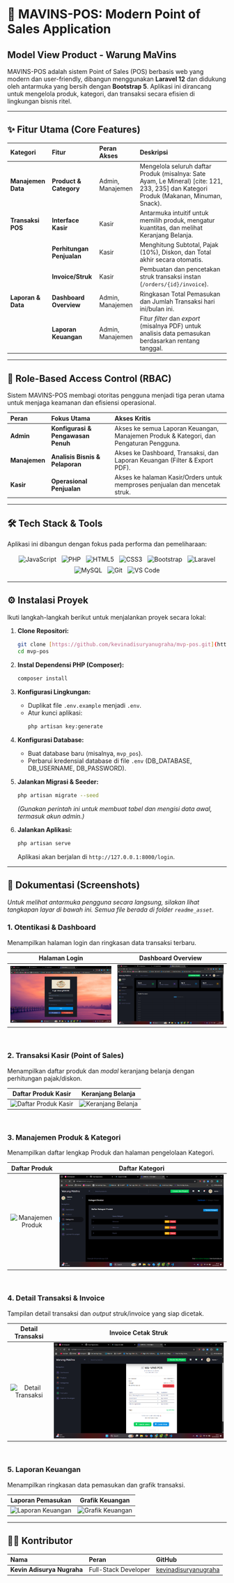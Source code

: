 # 🚀 MAVINS-POS: Modern Point of Sales Application

## Model View Product - Warung MaVins

MAVINS-POS adalah sistem Point of Sales (POS) berbasis web yang modern dan user-friendly, dibangun menggunakan **Laravel 12** dan didukung oleh antarmuka yang bersih dengan **Bootstrap 5**. Aplikasi ini dirancang untuk mengelola produk, kategori, dan transaksi secara efisien di lingkungan bisnis ritel.

---

## ✨ Fitur Utama (Core Features)

| Kategori           | Fitur                     | Peran Akses      | Deskripsi                                                                                                                              |
| :----------------- | :------------------------ | :--------------- | :------------------------------------------------------------------------------------------------------------------------------------- |
| **Manajemen Data** | **Product & Category**    | Admin, Manajemen | Mengelola seluruh daftar Produk (misalnya: Sate Ayam, Le Mineral) [cite: 121, 233, 235] dan Kategori Produk (Makanan, Minuman, Snack). |
| **Transaksi POS**  | **Interface Kasir**       | Kasir            | Antarmuka intuitif untuk memilih produk, mengatur kuantitas, dan melihat Keranjang Belanja.                                            |
|                    | **Perhitungan Penjualan** | Kasir            | Menghitung Subtotal, Pajak (10%), Diskon, dan Total akhir secara otomatis.                                                             |
|                    | **Invoice/Struk**         | Kasir            | Pembuatan dan pencetakan struk transaksi instan (`/orders/{id}/invoice`).                                                              |
| **Laporan & Data** | **Dashboard Overview**    | Admin, Manajemen | Ringkasan Total Pemasukan dan Jumlah Transaksi hari ini/bulan ini.                                                                     |
|                    | **Laporan Keuangan**      | Admin, Manajemen | Fitur _filter_ dan _export_ (misalnya PDF) untuk analisis data pemasukan berdasarkan rentang tanggal.                                  |

---

## 👥 Role-Based Access Control (RBAC)

Sistem MAVINS-POS membagi otoritas pengguna menjadi tiga peran utama untuk menjaga keamanan dan efisiensi operasional.

| Peran         | Fokus Utama                        | Akses Kritis                                                                           |
| :------------ | :--------------------------------- | :------------------------------------------------------------------------------------- |
| **Admin**     | **Konfigurasi & Pengawasan Penuh** | Akses ke semua Laporan Keuangan, Manajemen Produk & Kategori, dan Pengaturan Pengguna. |
| **Manajemen** | **Analisis Bisnis & Pelaporan**    | Akses ke Dashboard, Transaksi, dan Laporan Keuangan (Filter & Export PDF).             |
| **Kasir**     | **Operasional Penjualan**          | Akses ke halaman Kasir/Orders untuk memproses penjualan dan mencetak struk.            |

---

## 🛠️ Tech Stack & Tools

Aplikasi ini dibangun dengan fokus pada performa dan pemeliharaan:

<div align='center'>
  <img src="https://cdn.jsdelivr.net/gh/devicons/devicon@latest/icons/javascript/javascript-original.svg" alt="JavaScript" width="48" height="48" style="margin: 4px;" />
  <img src="https://cdn.jsdelivr.net/gh/devicons/devicon@latest/icons/php/php-original.svg" alt="PHP" width="48" height="48" style="margin: 4px;" />
  <img src="https://cdn.jsdelivr.net/gh/devicons/devicon@latest/icons/html5/html5-original.svg" alt="HTML5" width="48" height="48" style="margin: 4px;" />
  <img src="https://cdn.jsdelivr.net/gh/devicons/devicon@latest/icons/css3/css3-original.svg" alt="CSS3" width="48" height="48" style="margin: 4px;" />
  <img src="https://cdn.jsdelivr.net/gh/devicons/devicon@latest/icons/bootstrap/bootstrap-plain.svg" alt="Bootstrap" width="48" height="48" style="margin: 4px;" />
  <img src="https://cdn.jsdelivr.net/gh/devicons/devicon@latest/icons/laravel/laravel-original.svg" alt="Laravel" width="48" height="48" style="margin: 4px;" />
  <img src="https://cdn.jsdelivr.net/gh/devicons/devicon@latest/icons/mysql/mysql-original.svg" alt="MySQL" width="48" height="48" style="margin: 4px;" />
  <img src="https://www.vectorlogo.zone/logos/git-scm/git-scm-icon.svg" alt="Git" width="48" height="48" style="margin: 4px;" />
  <img src="https://www.vectorlogo.zone/logos/visualstudio_code/visualstudio_code-icon.svg" alt="VS Code" width="48" height="48" style="margin: 4px;" />
</div>

---

## ⚙️ Instalasi Proyek

Ikuti langkah-langkah berikut untuk menjalankan proyek secara lokal:

1.  **Clone Repositori:**

    ```bash
    git clone [https://github.com/kevinadisuryanugraha/mvp-pos.git](https://github.com/kevinadisuryanugraha/mvp-pos.git)
    cd mvp-pos
    ```

2.  **Instal Dependensi PHP (Composer):**

    ```bash
    composer install
    ```

3.  **Konfigurasi Lingkungan:**

    -   Duplikat file `.env.example` menjadi `.env`.
    -   Atur kunci aplikasi:
        ```bash
        php artisan key:generate
        ```

4.  **Konfigurasi Database:**

    -   Buat database baru (misalnya, `mvp_pos`).
    -   Perbarui kredensial database di file `.env` (DB_DATABASE, DB_USERNAME, DB_PASSWORD).

5.  **Jalankan Migrasi & Seeder:**

    ```bash
    php artisan migrate --seed
    ```

    _(Gunakan perintah ini untuk membuat tabel dan mengisi data awal, termasuk akun admin.)_

6.  **Jalankan Aplikasi:**
    ```bash
    php artisan serve
    ```
    Aplikasi akan berjalan di `http://127.0.0.1:8000/login`.

---

## 📸 Dokumentasi (Screenshots)

_Untuk melihat antarmuka pengguna secara langsung, silakan lihat tangkapan layar di bawah ini. Semua file berada di folder `readme_asset`._

### 1. Otentikasi & Dashboard

Menampilkan halaman login dan ringkasan data transaksi terbaru.

|                                                        Halaman Login                                                         |                                                          Dashboard Overview                                                           |
| :--------------------------------------------------------------------------------------------------------------------------: | :-----------------------------------------------------------------------------------------------------------------------------------: |
| ![Login Page](https://raw.githubusercontent.com/kevinadisuryanugraha/Point_of_Sales_Application/main/readme_asset/login.png) | ![Dashboard Admin](https://raw.githubusercontent.com/kevinadisuryanugraha/Point_of_Sales_Application/main/readme_asset/dashboard.png) |

<br/>

### 2. Transaksi Kasir (Point of Sales)

Menampilkan daftar produk dan _modal_ keranjang belanja dengan perhitungan pajak/diskon.

|                                                             Daftar Produk Kasir                                                              |                                                               Keranjang Belanja                                                               |
| :------------------------------------------------------------------------------------------------------------------------------------------: | :-------------------------------------------------------------------------------------------------------------------------------------------: |
| ![Daftar Produk Kasir](https://raw.githubusercontent.com/kevinadisuryanugraha/Point_of_Sales_Application/main/readme_asset/kasir_daftar.png) | ![Keranjang Belanja](https://raw.githubusercontent.com/kevinadisuryanugraha/Point_of_Sales_Application/main/readme_asset/kasir_keranjang.png) |

<br/>

### 3. Manajemen Produk & Kategori

Menampilkan daftar lengkap Produk dan halaman pengelolaan Kategori.

|                                                               Daftar Produk                                                                |                                                             Daftar Kategori                                                             |
| :----------------------------------------------------------------------------------------------------------------------------------------: | :-------------------------------------------------------------------------------------------------------------------------------------: |
| ![Manajemen Produk](https://raw.githubusercontent.com/kevinadisuryanugraha/Point_of_Sales_Application/main/readme_asset/produk_daftar.png) | ![Manajemen Kategori](https://raw.githubusercontent.com/kevinadisuryanugraha/Point_of_Sales_Application/main/readme_asset/kategori.png) |

<br/>

### 4. Detail Transaksi & Invoice

Tampilan detail transaksi dan _output_ struk/invoice yang siap dicetak.

|                                                               Detail Transaksi                                                                |                                                        Invoice Cetak Struk                                                        |
| :-------------------------------------------------------------------------------------------------------------------------------------------: | :-------------------------------------------------------------------------------------------------------------------------------: |
| ![Detail Transaksi](https://raw.githubusercontent.com/kevinadisuryanugraha/Point_of_Sales_Application/main/readme_asset/transaksi_detail.png) | ![Cetak Invoice](https://raw.githubusercontent.com/kevinadisuryanugraha/Point_of_Sales_Application/main/readme_asset/invoice.png) |

<br/>

### 5. Laporan Keuangan

Menampilkan ringkasan data pemasukan dan grafik transaksi.

|                                                          Laporan Pemasukan                                                           |                                                              Grafik Keuangan                                                               |
| :----------------------------------------------------------------------------------------------------------------------------------: | :----------------------------------------------------------------------------------------------------------------------------------------: |
| ![Laporan Keuangan](https://raw.githubusercontent.com/kevinadisuryanugraha/Point_of_Sales_Application/main/readme_asset/laporan.png) | ![Grafik Keuangan](https://raw.githubusercontent.com/kevinadisuryanugraha/Point_of_Sales_Application/main/readme_asset/laporan_detail.png) |

---

## 👨‍💻 Kontributor

| Nama                       | Peran                | GitHub                                                          |
| :------------------------- | :------------------- | :-------------------------------------------------------------- |
| **Kevin Adisurya Nugraha** | Full-Stack Developer | [kevinadisuryanugraha](https://github.com/kevinadisuryanugraha) |
